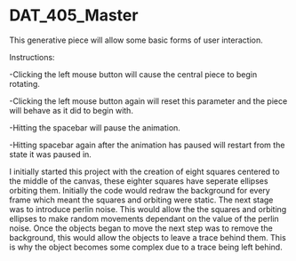 # DAT_405_Master

This generative piece will allow some basic forms of user interaction.

Instructions:

-Clicking the left mouse button will cause the central piece to begin rotating.

-Clicking the left mouse button again will reset this parameter and the piece will behave as it did to begin with.

-Hitting the spacebar will pause the animation.

-Hitting spacebar again after the animation has paused will restart from the state it was paused in.

I initially started this project with the creation of eight squares centered to the middle of the canvas, these eighter squares have seperate ellipses orbiting them. Initially the code would redraw the background for every frame which meant the squares and orbiting were static. The next stage was to introduce perlin noise. This would allow the the squares and orbiting ellipses to make random movements dependant on the value of the perlin noise. Once the objects began to move the next step was to remove the background, this would allow the objects to leave a trace behind them. This is why the object becomes some complex due to a trace being left behind.
